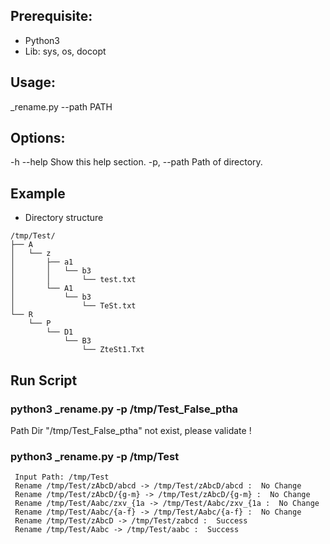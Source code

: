 ## Prerequisite:

 - Python3
 - Lib: sys, os, docopt

## Usage:
  _rename.py --path PATH

## Options:
  -h --help     Show this help section.
  -p, --path     Path of directory.


## Example 
* Directory structure 
```
/tmp/Test/
├── A
│   └── z
│       ├── a1
│       │   └── b3
│       │       └── test.txt
│       └── A1
│           └── b3
│               └── TeSt.txt
└── R
    └── P
        └── D1
            └── B3
                └── ZteSt1.Txt
```

## Run Script 

### python3 _rename.py -p /tmp/Test_False_ptha
Path Dir "/tmp/Test_False_ptha" not exist, please validate !

### python3 _rename.py -p /tmp/Test
```
 Input Path: /tmp/Test
 Rename /tmp/Test/zAbcD/abcd -> /tmp/Test/zAbcD/abcd :  No Change
 Rename /tmp/Test/zAbcD/{g-m} -> /tmp/Test/zAbcD/{g-m} :  No Change
 Rename /tmp/Test/Aabc/zxv_{1a -> /tmp/Test/Aabc/zxv_{1a :  No Change
 Rename /tmp/Test/Aabc/{a-f} -> /tmp/Test/Aabc/{a-f} :  No Change
 Rename /tmp/Test/zAbcD -> /tmp/Test/zabcd :  Success
 Rename /tmp/Test/Aabc -> /tmp/Test/aabc :  Success
```
